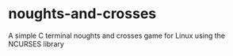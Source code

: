 # noughts-and-crosses
A simple C terminal noughts and crosses game for Linux using the NCURSES library
